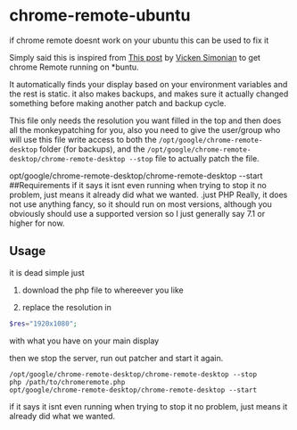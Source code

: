 # chrome-remote-ubuntu
if chrome remote doesnt work on your ubuntu this can be used to fix it


Simply said this is inspired from [This post](https://medium.com/@vsimon/how-to-install-chrome-remote-desktop-on-ubuntu-18-04-52d99980d83e) by [Vicken Simonian](https://github.com/vsimon) to get chrome Remote running on \*buntu.


It automatically finds your display based on your environment variables and the rest is static. it also makes backups, and makes sure it actually changed something before making another patch and backup cycle.

This file only needs the resolution you want filled in the top and then does all the monkeypatching for you, also you need to give the user/group who will use this file write access to both the `/opt/google/chrome-remote-desktop` folder (for backups), and the `/opt/google/chrome-remote-desktop/chrome-remote-desktop --stop` file to actually patch the file.

opt/google/chrome-remote-desktop/chrome-remote-desktop --start
##Requirements
if it says it isnt even running when trying to stop it no problem, just means it already did what we wanted.
.just PHP Really, it does not use anything fancy, so it should run on most versions, although you obviously should use a supported version so I just generally say 7.1 or higher for now.

## Usage

it is dead simple just

1) download the php file to whereever you like

2) replace the resolution in

~~~php
$res="1920x1080";
~~~

with what you have on your main display

then we stop the server, run out patcher and start it again.
~~~
/opt/google/chrome-remote-desktop/chrome-remote-desktop --stop
php /path/to/chromeremote.php
opt/google/chrome-remote-desktop/chrome-remote-desktop --start
~~~
if it says it isnt even running when trying to stop it no problem, just means it already did what we wanted.
